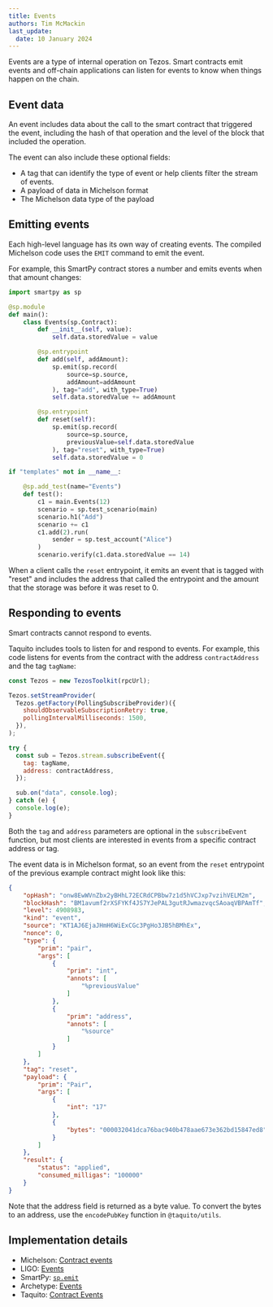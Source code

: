 ```yaml
---
title: Events
authors: Tim McMackin
last_update:
  date: 10 January 2024
---
```


Events are a type of internal operation on Tezos.
Smart contracts emit events and off-chain applications can listen for events to know when things happen on the chain.

## Event data

An event includes data about the call to the smart contract that triggered the event, including the hash of that operation and the level of the block that included the operation.

The event can also include these optional fields:

- A tag that can identify the type of event or help clients filter the stream of events.
- A payload of data in Michelson format
- The Michelson data type of the payload

## Emitting events

Each high-level language has its own way of creating events.
The compiled Michelson code uses the `EMIT` command to emit the event.

For example, this SmartPy contract stores a number and emits events when that amount changes:

```python
import smartpy as sp

@sp.module
def main():
    class Events(sp.Contract):
        def __init__(self, value):
            self.data.storedValue = value

        @sp.entrypoint
        def add(self, addAmount):
            sp.emit(sp.record(
                source=sp.source,
                addAmount=addAmount
            ), tag="add", with_type=True)
            self.data.storedValue += addAmount

        @sp.entrypoint
        def reset(self):
            sp.emit(sp.record(
                source=sp.source,
                previousValue=self.data.storedValue
            ), tag="reset", with_type=True)
            self.data.storedValue = 0

if "templates" not in __name__:

    @sp.add_test(name="Events")
    def test():
        c1 = main.Events(12)
        scenario = sp.test_scenario(main)
        scenario.h1("Add")
        scenario += c1
        c1.add(2).run(
            sender = sp.test_account("Alice")
        )
        scenario.verify(c1.data.storedValue == 14)
```

When a client calls the `reset` entrypoint, it emits an event that is tagged with "reset" and includes the address that called the entrypoint and the amount that the storage was before it was reset to 0.

## Responding to events

Smart contracts cannot respond to events.

Taquito includes tools to listen for and respond to events.
For example, this code listens for events from the contract with the address `contractAddress` and the tag `tagName`:

```javascript
const Tezos = new TezosToolkit(rpcUrl);

Tezos.setStreamProvider(
  Tezos.getFactory(PollingSubscribeProvider)({
    shouldObservableSubscriptionRetry: true,
    pollingIntervalMilliseconds: 1500,
  }),
);

try {
  const sub = Tezos.stream.subscribeEvent({
    tag: tagName,
    address: contractAddress,
  });

  sub.on("data", console.log);
} catch (e) {
  console.log(e);
}
```

Both the `tag` and `address` parameters are optional in the `subscribeEvent` function, but most clients are interested in events from a specific contract address or tag.

The event data is in Michelson format, so an event from the `reset` entrypoint of the previous example contract might look like this:

```json
{
    "opHash": "onw8EwWVnZbx2yBHhL72ECRdCPBbw7z1d5hVCJxp7vzihVELM2m",
    "blockHash": "BM1avumf2rXSFYKf4JS7YJePAL3gutRJwmazvqcSAoaqVBPAmTf",
    "level": 4908983,
    "kind": "event",
    "source": "KT1AJ6EjaJHmH6WiExCGc3PgHo3JB5hBMhEx",
    "nonce": 0,
    "type": {
        "prim": "pair",
        "args": [
            {
                "prim": "int",
                "annots": [
                    "%previousValue"
                ]
            },
            {
                "prim": "address",
                "annots": [
                    "%source"
                ]
            }
        ]
    },
    "tag": "reset",
    "payload": {
        "prim": "Pair",
        "args": [
            {
                "int": "17"
            },
            {
                "bytes": "000032041dca76bac940b478aae673e362bd15847ed8"
            }
        ]
    },
    "result": {
        "status": "applied",
        "consumed_milligas": "100000"
    }
}
```

Note that the address field is returned as a byte value.
To convert the bytes to an address, use the `encodePubKey` function in `@taquito/utils`.
<!-- I reported this to the Taquito people and they are asking the core team if the RPC node could return the address as an address instead of as bytes. -->

## Implementation details

- Michelson: [Contract events](https://tezos.gitlab.io/alpha/event.html)
- LIGO: [Events](https://ligolang.org/docs/contract/events)
- SmartPy: [`sp.emit`](https://smartpy.io/manual/syntax/operations#sp.emit)
- Archetype: [Events](https://archetype-lang.org/blog/events/#event)
- Taquito: [Contract Events](https://tezostaquito.io/docs/subscribe_event)
